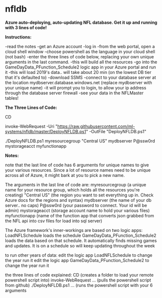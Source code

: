 # nfldb

<b>Azure auto-deploying, auto-updating NFL database. Get it up and running with 3 lines of code!</b>



<b>Instructions:</b>

-read the notes
-get an Azure account
-log in
-from the web portal, open a cloud shell window
-choose powershell as the language in your cloud shell (not bash)
-enter the three lines of code below, replacing your own unique arguments in the last command.
   -this will build all the resources
-go into the GameDayData_PFunction_Schedule2 logic app in your Azure portal and run it
   -this will load 2019's data.. will take about 20 min (on the lowest DB tier that it's defaulted to)
-download SSMS
-connect to your database server at the location mydbserver.database.windows.net  (replace mydbserver with your unique name)
-it will prompt you to login, to allow your ip address through the database server firewall
-see your data in the NFLMaster tables!



<b>The Three Lines of Code:</b>

CD

invoke-WebRequest -Uri "https://raw.githubusercontent.com/ml-systems/nfldb/master/DeployNFLDB.ps1" -OutFile "DeployNFLDB.ps1"

./DeployNFLDB.ps1 myresourcegroup "Central US" mydbserver P@ssw0rd mystorageacct myfunctionapp



<b>Notes:</b>

note that the last line of code has 6 arguments for unique names to give your various resources.
Since a lot of resource names need to be unique across all of Azure, it might bark at you to pick a new name.

The arguments in the last line of code are:
myresourcegroup  (a unique name for your resource group, which holds all the resources you're creating)
"Central US" (the region you want to set everything up in. Check Azure docs for the regions and syntax)
mydbserver (the name of your db server.. no caps)
P@ssw0rd (your password to connect. Your id will be admin)
mystorageacct (storage account name to hold your various files)
myfunctionapp (name of the function app that converts json grabbed from the NFL api into csv files for load into sql server)

The Azure framework's inner-workings are based on two logic apps: 
LoadNFLSchedule loads the schedule
GameDayData_PFunction_Schedule2 loads the data based on that schedule. It automatically finds missing games and updates. It is on a schedule so will keep updating throughout the week

to run other years of data:
edit the logic app LoadNFLSchedule to change the year
run it
edit the logic app GameDayData_PFunction_Schedule2 to change the year
run it

the three lines of code explained:
CD (creates a folder to load your remote powershell script into)
invoke-WebRequest ... (pulls the powershell script from github)
./DeployNFLDB.ps1 ... (runs the powershell script with your 6 arguments



